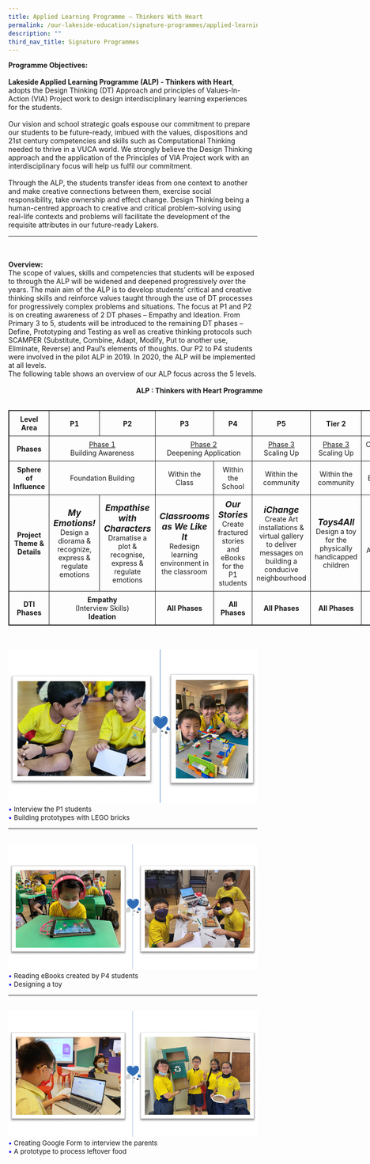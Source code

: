 ```yaml
---
title: Applied Learning Programme – Thinkers With Heart
permalink: /our-lakeside-education/signature-programmes/applied-learning-programme-thinkers-with-heart/
description: ""
third_nav_title: Signature Programmes
---
```

<b>Programme Objectives:</b>
<br><br>
<b>Lakeside Applied Learning Programme (ALP) - Thinkers with Heart</b>, adopts the Design Thinking (DT) Approach and principles of Values-In-Action (VIA) Project work to design interdisciplinary learning experiences for the students.
<br><br>
Our vision and school strategic goals espouse our commitment to prepare our students to be future-ready, imbued with the values, dispositions and 21st century competencies and skills such as Computational Thinking needed to thrive in a VUCA world. We strongly believe the Design Thinking approach and the application of the Principles of VIA Project work with an interdisciplinary focus will help us fulfil our commitment.
<br><br>
Through the ALP, the students transfer ideas from one context to another and make creative connections between them, exercise social responsibility, take ownership and effect change. Design Thinking being a human-centred approach to creative and critical problem-solving using real-life contexts and problems will facilitate the development of the requisite attributes in our future-ready Lakers.
<hr><br><br>
<b>Overview:</b>
<br>
The scope of values, skills and competencies that students will be exposed to through the ALP will be widened and deepened progressively over the years.
The main aim of the ALP is to develop students’ critical and creative thinking skills and reinforce values taught through the use of DT processes for progressively complex problems and situations. The focus at P1 and P2 is on creating awareness of 2 DT phases – Empathy and Ideation. From Primary 3 to 5, students will be introduced to the remaining DT phases – Define, Prototyping and Testing as well as creative thinking protocols such SCAMPER (Substitute, Combine, Adapt, Modify, Put to another use, Eliminate, Reverse) and Paul’s elements of thoughts. Our P2 to P4 students were involved in the pilot ALP in 2019. In 2020, the ALP will be implemented at all levels.<br>
The following table shows an overview of our ALP focus across the 5 levels.
<br><br>
<div style="width: 773px; text-align: center;"><b>ALP : Thinkers with Heart Programme</b></div><br>
<table style="border: 1px solid rgb(42, 42, 42); width: 773px;"><tr>
<td width="129" style="padding: 8px; text-align: center; vertical-align: middle; border: 1px solid rgb(42, 42, 42);"><b>Level Area</b></td>
<td width="128" style="padding: 8px; text-align: center; vertical-align: middle; border: 1px solid rgb(42, 42, 42);"><b>P1</b></td>
<td width="128" style="padding: 8px; text-align: center; vertical-align: middle; border: 1px solid rgb(42, 42, 42);"><b>P2</b></td>
<td width="128" style="padding: 8px; text-align: center; vertical-align: middle; border: 1px solid rgb(42, 42, 42);"><b>P3</b></td>
<td width="128" style="padding: 8px; text-align: center; vertical-align: middle; border: 1px solid rgb(42, 42, 42);"><b>P4</b></td>
<td width="128" style="padding: 8px; text-align: center; vertical-align: middle; border: 1px solid rgb(42, 42, 42);"><b>P5</b></td>
<td width="128" style="padding: 8px; text-align: center; vertical-align: middle; border: 1px solid rgb(42, 42, 42);"><b>Tier 2</b></td>
<td width="128" style="padding: 8px; text-align: center; vertical-align: middle; border: 1px solid rgb(42, 42, 42);"><b>P6</b></td></tr>
<tr>
<td width="129" style="padding: 8px; text-align: center; vertical-align: middle; border: 1px solid rgb(42, 42, 42);"><b>Phases</b></td>
<td width="256" colspan="2" style="padding: 8px; text-align: center; vertical-align: middle; border: 1px solid rgb(42, 42, 42);"><u>Phase 1</u><br>Building Awareness</td>
<td width="256" colspan="2" style="padding: 8px; text-align: center; vertical-align: middle; border: 1px solid rgb(42, 42, 42);"><u>Phase 2</u><br>Deepening Application</td>
<td width="128" style="padding: 8px; text-align: center; vertical-align: middle; border: 1px solid rgb(42, 42, 42);"><u>Phase 3</u><br>Scaling Up</td>
<td width="128" style="padding: 8px; text-align: center; vertical-align: middle; border: 1px solid rgb(42, 42, 42);"><u>Phase 3</u><br>Scaling Up</td>
<td width="128" style="padding: 8px; text-align: center; vertical-align: middle; border: 1px solid rgb(42, 42, 42);">Consolidating Learning</td></tr>
<tr>
<td width="129" style="padding: 8px; text-align: center; vertical-align: middle; border: 1px solid rgb(42, 42, 42);"><b>Sphere of Influence</b></td>
<td width="256" colspan="2" style="padding: 8px; text-align: center; vertical-align: middle; border: 1px solid rgb(42, 42, 42);">Foundation Building</td>
<td width="128" style="padding: 8px; text-align: center; vertical-align: middle; border: 1px solid rgb(42, 42, 42);">Within the Class</td>
<td width="128" style="padding: 8px; text-align: center; vertical-align: middle; border: 1px solid rgb(42, 42, 42);">Within the School</td>
<td width="128" style="padding: 8px; text-align: center; vertical-align: middle; border: 1px solid rgb(42, 42, 42);">Within the community</td>
<td width="128" style="padding: 8px; text-align: center; vertical-align: middle; border: 1px solid rgb(42, 42, 42);">Within the community</td>
<td width="128" style="padding: 8px; text-align: center; vertical-align: middle; border: 1px solid rgb(42, 42, 42);">Environment</td></tr>
<tr>
<td width="128" style="padding: 8px; text-align: center; vertical-align: middle; border: 1px solid rgb(42, 42, 42);"><b>Project Theme & Details</b></td>
<td width="128" style="padding: 8px; text-align: center; vertical-align: middle; border: 1px solid rgb(42, 42, 42);"><b><i style="font-size:13pt;">My Emotions!</i></b><br>Design a diorama & recognize, express & regulate emotions</td>
<td width="128" style="padding: 8px; text-align: center; vertical-align: middle; border: 1px solid rgb(42, 42, 42);"><b><i style="font-size:13pt;">Empathise with Characters</i></b><br>Dramatise a plot & recognise, express & regulate emotions</td>
<td width="128" style="padding: 8px; text-align: center; vertical-align: middle; border: 1px solid rgb(42, 42, 42);"><b><i style="font-size:13pt;">Classrooms as We Like It</i></b><br>Redesign learning environment in the classroom</td>
<td width="128" style="padding: 8px; text-align: center; vertical-align: middle; border: 1px solid rgb(42, 42, 42);"><b><i style="font-size:13pt;">Our Stories</i></b><br>Create fractured stories and eBooks for the P1 students</td>
<td width="128" style="padding: 8px; text-align: center; vertical-align: middle; border: 1px solid rgb(42, 42, 42);"><b><i style="font-size:13pt;">iChange</i></b><br>Create Art installations & virtual gallery to deliver messages on building a conducive neighbourhood</td>
<td width="128" style="padding: 8px; text-align: center; vertical-align: middle; border: 1px solid rgb(42, 42, 42);"><b><i style="font-size:13pt;">Toys4All</i></b><br>Design a toy for the physically handicapped children</td>
<td width="128" style="padding: 8px; text-align: center; vertical-align: middle; border: 1px solid rgb(42, 42, 42);"><b><i style="font-size:13pt;">Reduce Food Wastage</i></b><br>Address food wastage concern </td></tr>
<tr>
<td width="129" style="padding: 8px; text-align: center; vertical-align: middle; border: 1px solid rgb(42, 42, 42);"><b>DTI Phases</b></td>
<td width="256" colspan="2" style="padding: 8px; text-align: center; vertical-align: middle; border: 1px solid rgb(42, 42, 42);"><b>Empathy</b><br>(Interview Skills)<br><b>Ideation</b></td>
<td width="128" style="padding: 8px; text-align: center; vertical-align: middle; border: 1px solid rgb(42, 42, 42);"><b>All Phases</b></td>
<td width="128" style="padding: 8px; text-align: center; vertical-align: middle; border: 1px solid rgb(42, 42, 42);"><b>All Phases</b></td>
<td width="128" style="padding: 8px; text-align: center; vertical-align: middle; border: 1px solid rgb(42, 42, 42);"><b>All Phases</b></td>
<td width="128" style="padding: 8px; text-align: center; vertical-align: middle; border: 1px solid rgb(42, 42, 42);"><b>All Phases</b></td>
<td width="128" style="padding: 8px; text-align: center; vertical-align: middle; border: 1px solid rgb(42, 42, 42);"><b>All Phases</b></td></tr>
</table>
<br><br>
<img src="/images/Department/14ALP/ALP1.png">
<span style="font-size:10pt;">
<span style="color:blue;">•</span> Interview the P1 students <br><span style="color:blue;">•</span> Building prototypes with LEGO bricks </span>
<hr><br>
<img src="/images/Department/14ALP/ALP2.png">
<span style="font-size:10pt;">
<span style="color:blue;">•</span> Reading eBooks created by P4 students <br><span style="color:blue;">•</span> Designing a toy </span>
<hr><br>
<img src="/images/Department/14ALP/ALP3.png">
<span style="font-size:10pt;">
<span style="color:blue;">•</span> Creating Google Form to interview the parents <br><span style="color:blue;">•</span> A prototype to process leftover food </span>